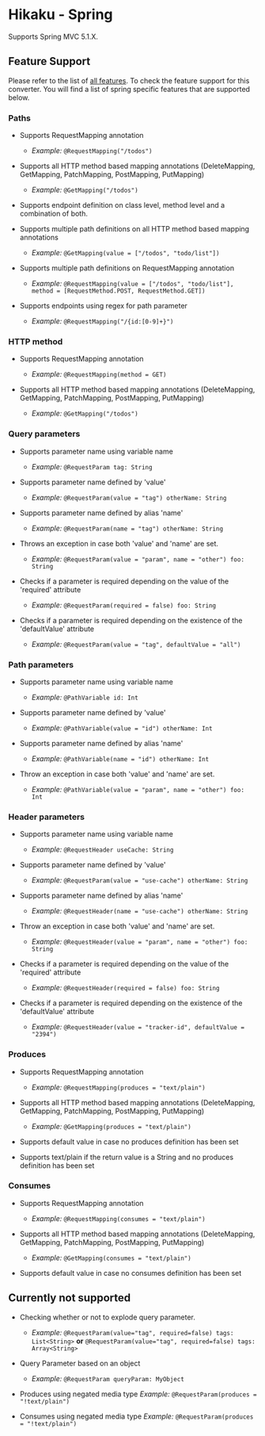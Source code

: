 # Hikaku - Spring

Supports Spring MVC 5.1.X.

## Feature Support

Please refer to the list of [all features](features.md). To check the feature support for this converter.
You will find a list of spring specific features that are supported below.

### Paths

+ Supports RequestMapping annotation
  + _Example:_ `@RequestMapping("/todos")`

+ Supports all HTTP method based mapping annotations (DeleteMapping, GetMapping, PatchMapping, PostMapping, PutMapping)
  + _Example:_ `@GetMapping("/todos")`

+ Supports endpoint definition on class level, method level and a combination of both.

+ Supports multiple path definitions on all HTTP method based mapping annotations
  + _Example:_ `@GetMapping(value = ["/todos", "todo/list"])`

+ Supports multiple path definitions on RequestMapping annotation
  + _Example:_ `@RequestMapping(value = ["/todos", "todo/list"], method = [RequestMethod.POST, RequestMethod.GET])`

+ Supports endpoints using regex for path parameter
  + _Example:_ `@RequestMapping("/{id:[0-9]+}")`
  
### HTTP method

+ Supports RequestMapping annotation
  + _Example:_ `@RequestMapping(method = GET)`

+ Supports all HTTP method based mapping annotations (DeleteMapping, GetMapping, PatchMapping, PostMapping, PutMapping)
  + _Example:_ `@GetMapping("/todos")`

### Query parameters

+ Supports parameter name using variable name
  + _Example:_ `@RequestParam tag: String`

+ Supports parameter name defined by 'value'
  + _Example:_ `@RequestParam(value = "tag") otherName: String`

+ Supports parameter name defined by alias 'name'
  + _Example:_ `@RequestParam(name = "tag") otherName: String`

+ Throws an exception in case both 'value' and 'name' are set.
  + _Example:_ `@RequestParam(value = "param", name = "other") foo: String`

+ Checks if a parameter is required depending on the value of the 'required' attribute
  + _Example:_ `@RequestParam(required = false) foo: String`

+ Checks if a parameter is required depending on the existence of the 'defaultValue' attribute
  + _Example:_ `@RequestParam(value = "tag", defaultValue = "all")`

### Path parameters

+ Supports parameter name using variable name
  + _Example:_ `@PathVariable id: Int`

+ Supports parameter name defined by 'value'
  + _Example:_ `@PathVariable(value = "id") otherName: Int`

+ Supports parameter name defined by alias 'name'
  + _Example:_ `@PathVariable(name = "id") otherName: Int`

+ Throw an exception in case both 'value' and 'name' are set.
  + _Example:_ `@PathVariable(value = "param", name = "other") foo: Int`
  
### Header parameters

+ Supports parameter name using variable name
  + _Example:_ `@RequestHeader useCache: String`

+ Supports parameter name defined by 'value'
  + _Example:_ `@RequestParam(value = "use-cache") otherName: String`

+ Supports parameter name defined by alias 'name'
  + _Example:_ `@RequestHeader(name = "use-cache") otherName: String`

+ Throw an exception in case both 'value' and 'name' are set.
  + _Example:_ `@RequestHeader(value = "param", name = "other") foo: String`

+ Checks if a parameter is required depending on the value of the 'required' attribute
  + _Example:_ `@RequestHeader(required = false) foo: String`

+ Checks if a parameter is required depending on the existence of the 'defaultValue' attribute
  + _Example:_ `@RequestHeader(value = "tracker-id", defaultValue = "2394")`
  
### Produces

+ Supports RequestMapping annotation
  + _Example:_ `@RequestMapping(produces = "text/plain")`

+ Supports all HTTP method based mapping annotations (DeleteMapping, GetMapping, PatchMapping, PostMapping, PutMapping)
  + _Example:_ `@GetMapping(produces = "text/plain")`

+ Supports default value in case no produces definition has been set

+ Supports text/plain if the return value is a String and no produces definition has been set

### Consumes

+ Supports RequestMapping annotation
  + _Example:_ `@RequestMapping(consumes = "text/plain")`

+ Supports all HTTP method based mapping annotations (DeleteMapping, GetMapping, PatchMapping, PostMapping, PutMapping)
  + _Example:_ `@GetMapping(consumes = "text/plain")`

+ Supports default value in case no consumes definition has been set

## Currently not supported

+ Checking whether or not to explode query parameter.
  + _Example:_ `@RequestParam(value="tag", required=false) tags: List<String>` **or** `@RequestParam(value="tag", required=false) tags: Array<String>`

+ Query Parameter based on an object
  + _Example:_ `@RequestParam queryParam: MyObject`
  
+ Produces using negated media type _Example:_ `@RequestParam(produces = "!text/plain")`

+ Consumes using negated media type _Example:_ `@RequestParam(produces = "!text/plain")`